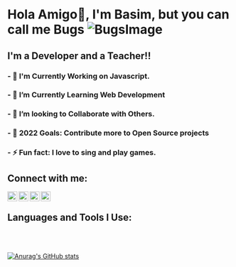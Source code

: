 # Hola Amigo👋, I'm Basim, but you can call me Bugs ![BugsImage](https://icons.iconarchive.com/icons/sykonist/looney-tunes/48/Bugs-Bunny-Carrot-icon.png)

## I'm a Developer and a Teacher!!

### - 🔭 I'm Currently Working on Javascript.
### - 🌱 I’m Currently Learning Web Development 
### - 👯 I’m looking to Collaborate with Others.
### - 🥅 2022 Goals: Contribute more to Open Source projects
### - ⚡ Fun fact: I love to sing and play games.

## Connect with me:

[<img align="left" alt="BasimAhmedKhan | Facebook" width="22px" src="https://img.icons8.com/color/48/000000/facebook-circled--v1.png" />][facebook]
[<img align="left" alt="BasimAhmedKhan | Instagram" width="22px" src="https://img.icons8.com/fluency/48/000000/instagram-new.png" />][instagram]
[<img align="left" alt="BasimAhmedKhan | Snapchat" width="22px" src="https://img.icons8.com/color/48/000000/snapchat-circled-logo--v1.png" />][snapchat]
[<img align="left" alt="BasimAhmedKhan | LinkedIn" width="22px" src="https://img.icons8.com/external-tal-revivo-shadow-tal-revivo/48/000000/external-linkedin-in-logo-used-for-professional-networking-logo-shadow-tal-revivo.png" />][linkedin]

<br />

## Languages and Tools I Use:


<br />
<br />

[facebook]: https://www.facebook.com/profile.php?id=100009322472394
[instagram]: https://www.instagram.com/basim_khann
[snapchat]: https://github.com/BasimAhmedKhan/BasimAhmedKhan/blob/main/assets/WhatsApp%20Image%202022-01-09%20at%207.23.20%20PM.jpeg
[linkedin]: https://www.linkedin.com/in/basim-khan-604a76189/


[![Anurag's GitHub stats](https://github-readme-stats.vercel.app/api?username=BasimAhmedKhan&show_icons=true&theme=radical)](https://github.com/anuraghazra/github-readme-stats)
